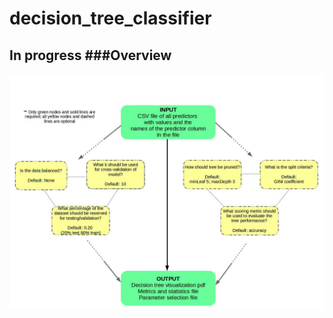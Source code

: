 # decision_tree_classifier
In progress
###Overview
-----------
![Alt text](https://github.com/tbrunetti/decision_tree_classifier/blob/master/pipeline_overview.jpg)

